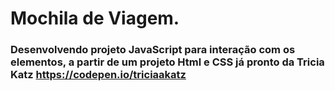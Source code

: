 # Mochila de Viagem.
### Desenvolvendo projeto JavaScript para interação com os elementos, a partir de um projeto Html e CSS já pronto da Tricia Katz https://codepen.io/triciaakatz
